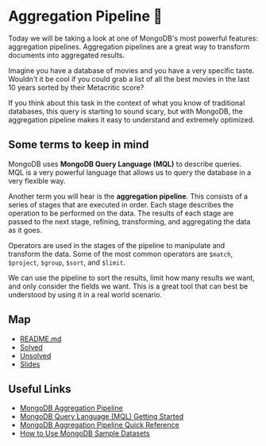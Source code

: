 # Aggregation Pipeline 🌱

Today we will be taking a look at one of MongoDB's most powerful features: aggregation pipelines. Aggregation pipelines are a great way to transform documents into aggregated results.

Imagine you have a database of movies and you have a very specific taste. Wouldn't it be cool if you could grab a list of all the best movies in the last 10 years sorted by their Metacritic score?

If you think about this task in the context of what you know of traditional databases, this query is starting to sound scary, but with MongoDB, the aggregation pipeline makes it easy to understand and extremely optimized.

## Some terms to keep in mind

MongoDB uses **MongoDB Query Language (MQL)** to describe queries. MQL is a very powerful language that allows us to query the database in a very flexible way.

Another term you will hear is the **aggregation pipeline**. This consists of a series of stages that are executed in order. Each stage describes the operation to be performed on the data. The results of each stage are passed to the next stage, refining, transforming, and aggregating the data as it goes.

Operators are used in the stages of the pipeline to manipulate and transform the data. Some of the most common operators are `$match`, `$project`, `$group`, `$sort`, and `$limit`.

We can use the pipeline to sort the results, limit how many results we want, and only consider the fields we want. This is a great tool that can best be understood by using it in a real world scenario.

## Map

* [README.md](./Solved/README.md)
* [Solved](./Solved/README.md)
* [Unsolved](./Unsolved/README.md)
* [Slides](./doc/slides_2.pdf)

## Useful Links

* [MongoDB Aggregation Pipeline](https://docs.mongodb.com/manual/core/aggregation-pipeline/)
* [MongoDB Query Language (MQL) Getting Started](https://www.mongodb.com/developer/how-to/getting-started-atlas-mongodb-query-language-mql/)
* [MongoDB Aggregation Pipeline Quick Reference](https://docs.mongodb.com/manual/meta/aggregation-quick-reference/)
* [How to Use MongoDB Sample Datasets](https://www.mongodb.com/basics/sample-database)

